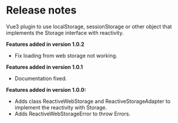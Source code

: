 # Release notes

Vue3 plugin to use localStorage, sessionStorage or other object that implements the Storage interface with reactivity.

**Features added in version 1.0.2**

- Fix loading from web storage not working.

**Features added in version 1.0.1**

- Documentation fixed.

**Features added in version 1.0.0:**

- Adds class ReactiveWebStorage and ReactiveStorageAdapter to implement the reactivity with Storage.
- Adds ReactiveWebStorageError to throw Errors.
